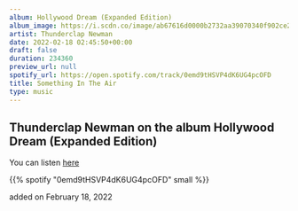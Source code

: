 ```yaml
---
album: Hollywood Dream (Expanded Edition)
album_image: https://i.scdn.co/image/ab67616d0000b2732aa39070340f902ce294caec
artist: Thunderclap Newman
date: 2022-02-18 02:45:50+00:00
draft: false
duration: 234360
preview_url: null
spotify_url: https://open.spotify.com/track/0emd9tHSVP4dK6UG4pcOFD
title: Something In The Air
type: music
---
```



## Thunderclap Newman on the album Hollywood Dream (Expanded Edition)

You can listen [here](https://open.spotify.com/track/0emd9tHSVP4dK6UG4pcOFD)

{{% spotify "0emd9tHSVP4dK6UG4pcOFD" small %}}

added on February 18, 2022